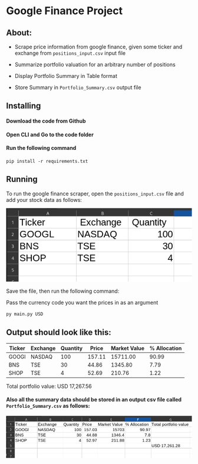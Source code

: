 # Google Finance Project

## About:

* Scrape price information from google finance, given some ticker and exchange from `positions_input.csv` input file

* Summarize portfolio valuation for an arbitrary number of positions

* Display Portfolio Summary in Table format

* Store Summary in `Portfolio_Summary.csv` output file


## Installing

#### Download the code from Github
#### Open CLI and Go to the code folder
#### Run the following command

```
pip install -r requirements.txt
```

## Running
To run the google finance scraper, open the `positions_input.csv` file and add your stock data as follows:

![positions_input](<Screenshot from 2024-08-06 14-50-52.png>)

Save the file, then run the following command:

Pass the currency code you want the prices in as an argument

```
py main.py USD
```

## Output should look like this:

| Ticker   | Exchange   |   Quantity |   Price |   Market Value |   % Allocation |
|----------|------------|------------|---------|----------------|----------------|
| GOOGl    | NASDAQ     |        100 |  157.11 |       15711.00 |          90.99 |
| BNS      | TSE        |         30 |   44.86 |        1345.80 |           7.79 |
| SHOP     | TSE        |          4 |   52.69 |         210.76 |           1.22 |

Total portfolio value: USD 17,267.56

#### Also all the summary data should be stored in an output csv file called `Portfolio_Summary.csv` as follows:

![portfolio_summary](<Screenshot from 2024-08-06 15-02-03.png>)